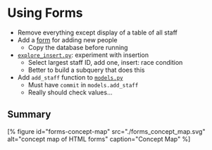 # Using Forms

-   Remove everything except display of a table of all staff
-   Add a [form](g:form) for adding new people
    -   Copy the database before running
-   [`explore_insert.py`](./explore_insert.py): experiment with insertion
    -   Select largest staff ID, add one, insert: race condition
    -   Better to build a subquery that does this
-   Add `add_staff` function to [`models.py`](./models.py)
    -   Must have `commit` in `models.add_staff`
    -   Really should check values…

## Summary

[% figure
   id="forms-concept-map"
   src="./forms_concept_map.svg"
   alt="concept map of HTML forms"
   caption="Concept Map"
%]

